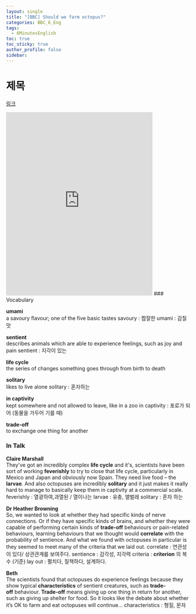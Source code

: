 ```yaml
---
layout: single
title: "[BBC] Should we farm octopus?"
categories: BBC_6_Eng
tags:
  - 6MinutesEnglish
toc: true
toc_sticky: true
author_profile: false
sidebar:
---
```

# 제목

[링크](https://www.bbc.co.uk/learningenglish/korean/features/6-minute-english_2023/ep-231102)

<iframe width="400" height="500" frameborder="0" src="https://www.bbc.co.uk/programmes/p0gnn0tw/player"></iframe>
### Vocabulary

**umami**  
a savoury flavour; one of the five basic tastes
savoury : 짭잘한
umami : 감칠맛

**sentient**  
describes animals which are able to experience feelings, such as joy and pain
sentient : 지각이 있는

**life cycle**  
the series of changes something goes through from birth to death

**solitary**  
likes to live alone
solitary : 혼자하는

**in captivity**  
kept somewhere and not allowed to leave, like in a zoo
in captivity : 포로가 되어 (동물을 가두어 기를 때)

**trade-off**  
to exchange one thing for another

### In Talk

**Claire Marshall**  
They've got an incredibly complex **life cycle** and it's, scientists have been sort of working **feverishly** to try to close that life cycle, particularly in Mexico and Japan and obviously now Spain. They need live food – the **larvae**. And also octopuses are incredibly **solitary** and it just makes it really hard to manage to basically keep them in captivity at a commercial scale.
feverishly : 열광하여,과열된 / 열이나는
larvae : 유충, 앨벌레
solitary : 혼자 하는

**Dr Heather Browning**  
So, we wanted to look at whether they had specific kinds of nerve connections. Or if they have specific kinds of brains, and whether they were capable of performing certain kinds of **trade-off** behaviours or pain-related behaviours, learning behaviours that we thought would **correlate** with the probability of sentience. And what we found with octopuses in particular is they seemed to meet many of the criteria that we laid out.
correlate : 연관성이 있다/ 상관관계를 보여주다. 
sentience : 감각성, 지각력
criteria : **criterion** 의 복수 (기준)
lay out : 펼치다, 질책하다, 설계하다.

**Beth**  
The scientists found that octopuses do experience feelings because they show typical **characteristics** of sentient creatures, such as **trade-off** behaviour. **Trade-off** means giving up one thing in return for another, such as giving up shelter for food. So it looks like the debate about whether it’s OK to farm and eat octopuses will continue…
characteristics : 형질, 문자